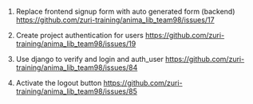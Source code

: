 1. Replace frontend signup form with auto generated form (backend)
https://github.com/zuri-training/anima_lib_team98/issues/17

2. Create project authentication for users
https://github.com/zuri-training/anima_lib_team98/issues/19


3. Use django to verify and login and auth_user
https://github.com/zuri-training/anima_lib_team98/issues/84

4. Activate the logout button
https://github.com/zuri-training/anima_lib_team98/issues/85